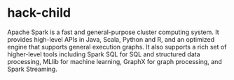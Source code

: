 # hack-child
Apache Spark is a fast and general-purpose cluster computing system.
It provides high-level APIs in Java, Scala, Python and R, and an
optimized engine that supports general execution graphs. It also
supports a rich set of higher-level tools including Spark SQL for
SQL and structured data processing, MLlib for machine learning,
GraphX for graph processing, and Spark Streaming.

